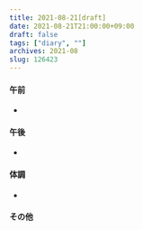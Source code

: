 ```yaml
---
title: 2021-08-21[draft]
date: 2021-08-21T21:00:00+09:00
draft: false
tags: ["diary", ""]
archives: 2021-08
slug: 126423
---
```

#### 午前
- 
#### 午後
- 
#### 体調
- 
#### その他